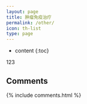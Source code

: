 ```yaml
---
layout: page
title: 肿瘤免疫治疗
permalink: /other/
icon: th-list
type: page
---
```


* content
{:toc}

123


## Comments

{% include comments.html %}
